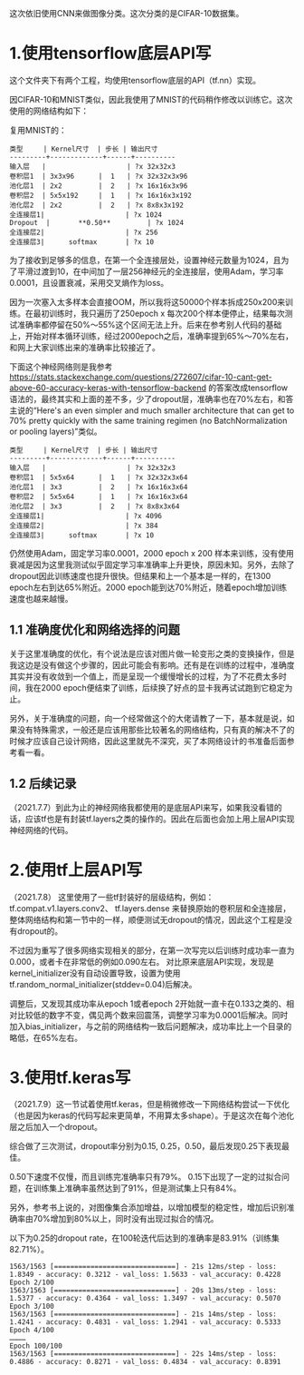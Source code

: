 这次依旧使用CNN来做图像分类。这次分类的是CIFAR-10数据集。

1.使用tensorflow底层API写
===
这个文件夹下有两个工程，均使用tensorflow底层的API（tf.nn）实现。

因CIFAR-10和MNIST类似，因此我使用了MNIST的代码稍作修改以训练它。这次使用的网络结构如下：

复用MNIST的：

```
类型     | Kernel尺寸  | 步长 | 输出尺寸
---------+-------------+------+----------
输入层   |                    | ?x 32x32x3
卷积层1  | 3x3x96      |  1   | ?x 32x32x3x96
池化层1  | 2x2         |  2   | ?x 16x16x3x96
卷积层2  | 5x5x192     |  1   | ?x 16x16x3x192
池化层2  | 2x2         |  2   | ?x 8x8x3x192
全连接层1|                    | ?x 1024
Dropout  |       **0.50**         | ?x 1024
全连接层2|                    | ?x 256
全连接层3|      softmax       | ?x 10
```



为了接收到足够多的信息，在第一个全连接层处，设置神经元数量为1024，且为了平滑过渡到10，在中间加了一层256神经元的全连接层，使用Adam，学习率0.0001，且设置衰减，采用交叉熵作为loss。

因为一次塞入太多样本会直接OOM，所以我将这50000个样本拆成250x200来训练。在最初训练时，我只遍历了250epoch x 每次200个样本便停止，结果每次测试准确率都停留在50%～55%这个区间无法上升。后来在参考别人代码的基础上，开始对样本循环训练，经过2000epoch之后，准确率提到65%～70%左右，和网上大家训练出来的准确率比较接近了。

下面这个神经网络则是我参考
https://stats.stackexchange.com/questions/272607/cifar-10-cant-get-above-60-accuracy-keras-with-tensorflow-backend 的答案改成tensorflow语法的，最终其实和上面的差不多，少了dropout层，准确率也在70%左右，和答主说的“Here's an even simpler and much smaller architecture that can get to 70% pretty quickly with the same training regimen (no BatchNormalization or pooling layers)”类似。
```
类型     | Kernel尺寸  | 步长 | 输出尺寸
---------+-------------+------+----------
输入层   |                    | ?x 32x32x3
卷积层1  | 5x5x64      |  1   | ?x 32x32x3x64
池化层1  | 3x3         |  2   | ?x 16x16x3x64
卷积层2  | 5x5x64      |  1   | ?x 16x16x3x64
池化层2  | 3x3         |  2   | ?x 8x8x3x64
全连接层1|                    | ?x 4096
全连接层2|                    | ?x 384
全连接层3|      softmax       | ?x 10
```
仍然使用Adam，固定学习率0.0001，2000 epoch x 200 样本来训练，没有使用衰减是因为这里我测试似乎固定学习率准确率上升更快，原因未知。另外，去除了dropout因此训练速度也提升很快。但结果和上一个基本是一样的，在1300 epoch左右到达65%附近。2000 epoch能到达70%附近，随着epoch增加训练速度也越来越慢。

1.1 准确度优化和网络选择的问题
------

关于这里准确度的优化，有个说法是应该对图片做一轮变形之类的变换操作，但是我这边是没有做这个步骤的，因此可能会有影响。还有是在训练的过程中，准确度其实并没有收敛到一个值上，而是呈现一个缓慢增长的过程，为了不花费太多时间，我在2000 epoch便结束了训练，后续换了好点的显卡我再试试跑到它稳定为止。

另外，关于准确度的问题，向一个经常做这个的大佬请教了一下，基本就是说，如果没有特殊需求，一般还是应该用那些比较著名的网络结构，只有真的解决不了的时候才应该自己设计网络，因此这里就先不深究，买了本网络设计的书准备后面参考看一看。

1.2 后续记录
------
（2021.7.7）到此为止的神经网络我都使用的是底层API来写，如果我没看错的话，应该tf也是有封装tf.layers之类的操作的。因此在后面也会加上用上层API实现神经网络的代码。


2.使用tf上层API写
===
（2021.7.8） 这里使用了一些tf封装好的层级结构，例如：
tf.compat.v1.layers.conv2、
tf.layers.dense
来替换原始的卷积层和全连接层，整体网络结构和第一节中的一样，顺便测试无dropout的情况，因此这个工程是没有dropout的。 

不过因为重写了很多网络实现相关的部分，在第一次写完以后训练时成功率一直为0.000，或者卡在非常低的例如0.090左右。 对比原来底层API实现，发现是kernel_initializer没有自动设置导致，设置为使用tf.random_normal_initializer(stddev=0.04)后解决。

调整后，又发现其成功率从epoch 1或者epoch 2开始就一直卡在0.133之类的、相对比较低的数字不变，偶见两个数来回震荡，调整学习率为0.0001后解决。同时加入bias_initializer，与之前的网络结构一致后问题解决，成功率比上一个目录的略低，在65%左右。

3.使用tf.keras写
===
（2021.7.9）这一节试着使用tf.keras，但是稍微修改一下网络结构尝试一下优化（也是因为keras的代码写起来更简单，不用算太多shape）。于是这次在每个池化层之后加入一个dropout。

综合做了三次测试，dropout率分别为0.15, 0.25，0.50，最后发现0.25下表现最佳。

0.50下速度不仅慢，而且训练完准确率只有79%。
0.15下出现了一定的过拟合问题，在训练集上准确率虽然达到了91%，但是测试集上只有84%。

另外，参考书上说的，对图像集合添加增益，以增加模型的稳定性，增加后识别准确率由70%增加到80%以上，同时没有出现过拟合的情况。

以下为0.25的dropout rate，在100轮迭代后达到的准确率是83.91%（训练集82.71%）。
```
1563/1563 [==============================] - 21s 12ms/step - loss: 1.8349 - accuracy: 0.3212 - val_loss: 1.5633 - val_accuracy: 0.4228
Epoch 2/100
1563/1563 [==============================] - 20s 13ms/step - loss: 1.5377 - accuracy: 0.4364 - val_loss: 1.3497 - val_accuracy: 0.5070
Epoch 3/100
1563/1563 [==============================] - 21s 14ms/step - loss: 1.4241 - accuracy: 0.4831 - val_loss: 1.2941 - val_accuracy: 0.5333
Epoch 4/100
…………
Epoch 100/100
1563/1563 [==============================] - 22s 14ms/step - loss: 0.4886 - accuracy: 0.8271 - val_loss: 0.4834 - val_accuracy: 0.8391
```
